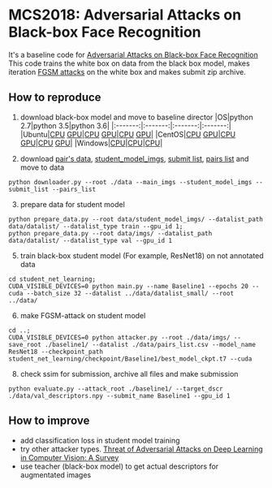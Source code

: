 
# MCS2018: Adversarial Attacks on Black-box Face Recognition

It's a baseline code for [Adversarial Attacks on Black-box Face Recognition](https://competitions.codalab.org/competitions/19090)
This code trains the white box on data from the black box model, makes iteration [FGSM attacks](https://arxiv.org/pdf/1412.6572.pdf) on the white box and makes submit zip archive.

## How to reproduce
1. download black-box model and move to baseline director
|OS|python 2.7|python 3.5|python 3.6|
|:-------:|:-------:|:-------:|:-------:|
|Ubuntu|[CPU](http://mcs2018-competition.visionlabs.ru/distribs/ubuntu/MCS2018_CPU.so) [GPU](http://mcs2018-competition.visionlabs.ru/distribs/ubuntu/MCS2018.so)|[CPU](http://mcs2018-competition.visionlabs.ru/distribs/ubuntu/MCS2018_CPU.cpython-35m-x86_64-linux-gnu.so) [GPU](http://mcs2018-competition.visionlabs.ru/distribs/ubuntu/MCS2018.cpython-35m-x86_64-linux-gnu.so)|[CPU](http://mcs2018-competition.visionlabs.ru/distribs/ubuntu/MCS2018_CPU.cpython-36m-x86_64-linux-gnu.so) [GPU](http://mcs2018-competition.visionlabs.ru/distribs/ubuntu/MCS2018.cpython-36m-x86_64-linux-gnu.so)|
|CentOS|[CPU](http://mcs2018-competition.visionlabs.ru/distribs/centos/MCS2018_CPU.so) [GPU](http://mcs2018-competition.visionlabs.ru/distribs/centos/MCS2018.so)|[CPU](http://mcs2018-competition.visionlabs.ru/distribs/centos/MCS2018_CPU.cpython-35m-x86_64-linux-gnu.so) [GPU](http://mcs2018-competition.visionlabs.ru/distribs/centos/MCS2018.cpython-35m-x86_64-linux-gnu.so)|[CPU](http://mcs2018-competition.visionlabs.ru/distribs/centos/MCS2018_CPU.cpython-36m-x86_64-linux-gnu.so) [GPU](http://mcs2018-competition.visionlabs.ru/distribs/centos/MCS2018.cpython-36m-x86_64-linux-gnu.so)|
|Windows|[CPU](http://mcs2018-competition.visionlabs.ru/distribs/windows/MCS2018_CPU.pyd)|[CPU](http://mcs2018-competition.visionlabs.ru/distribs/windows/MCS2018_CPU.cp35-win_amd64.pyd)|[CPU](http://mcs2018-competition.visionlabs.ru/distribs/windows/MCS2018_CPU.cp35-win_amd64.pyd)|

2. download [pair's data](http://mcs2018-competition.visionlabs.ru/imgs.zip), [student_model_imgs](http://mcs2018-competition.visionlabs.ru/student_model_imgs.zip), [submit list](http://mcs2018-competition.visionlabs.ru/submit_list.csv), [pairs list](http://mcs2018-competition.visionlabs.ru/pairs_list.csv) and move to data
```
python downloader.py --root ./data --main_imgs --student_model_imgs --submit_list --pairs_list
```
3. prepare data for student model
```
python prepare_data.py --root data/student_model_imgs/ --datalist_path data/datalist/ --datalist_type train --gpu_id 1;
python prepare_data.py --root data/imgs/ --datalist_path data/datalist/ --datalist_type val --gpu_id 1
```
5. train black-box student model (For example, ResNet18) on not annotated data
```
cd student_net_learning;
CUDA_VISIBLE_DEVICES=0 python main.py --name Baseline1 --epochs 20 --cuda --batch_size 32 --datalist ../data/datalist_small/ --root ../data/
```
6. make FGSM-attack on student model
```
cd ..;
CUDA_VISIBLE_DEVICES=0 python attacker.py --root ./data/imgs/ --save_root ./baseline1/ --datalist ./data/pairs_list.csv --model_name ResNet18 --checkpoint_path student_net_learning/checkpoint/Baseline1/best_model_ckpt.t7 --cuda
```

8. check ssim for submission, archive all files and make submission
```
python evaluate.py --attack_root ./baseline1/ --target_dscr ./data/val_descriptors.npy --submit_name Baseline1 --gpu_id 1
```

## How to improve
- add classification loss in student model training
- try other attacker types. [Threat of Adversarial Attacks on Deep Learning in Computer Vision: A Survey](https://arxiv.org/pdf/1801.00553.pdf)
- use teacher (black-box model) to get actual descriptors for augmentated images
